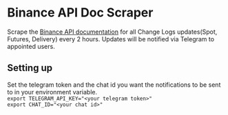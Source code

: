 # Binance API Doc Scraper

Scrape the [Binance API documentation](https://binance-docs.github.io/apidocs/spot/en/#change-log) for all Change Logs updates(Spot, Futures, Delivery) every 2 hours. Updates will be notified via Telegram to appointed users. 

## Setting up
Set the telegram token and the chat id you want the notifications to be sent to in your environment variable.\
`export TELEGRAM_API_KEY="<your telegram token>" `\
`export CHAT_ID="<your chat id>"`
